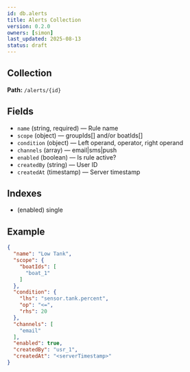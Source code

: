 ```yaml
---
id: db.alerts
title: Alerts Collection
version: 0.2.0
owners: [simon]
last_updated: 2025-08-13
status: draft
---
```


## Collection
**Path:** `/alerts/{id}`

## Fields
- `name` (string, required) — Rule name
- `scope` (object) — groupIds[] and/or boatIds[]
- `condition` (object) — Left operand, operator, right operand
- `channels` (array<string>) — email|sms|push
- `enabled` (boolean) — Is rule active?
- `createdBy` (string) — User ID
- `createdAt` (timestamp) — Server timestamp

## Indexes
- (enabled) single

## Example
```json
{
  "name": "Low Tank",
  "scope": {
    "boatIds": [
      "boat_1"
    ]
  },
  "condition": {
    "lhs": "sensor.tank.percent",
    "op": "<=",
    "rhs": 20
  },
  "channels": [
    "email"
  ],
  "enabled": true,
  "createdBy": "usr_1",
  "createdAt": "<serverTimestamp>"
}
```
